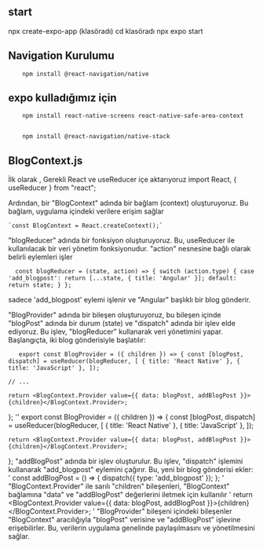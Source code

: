 

## start
 npx create-expo-app (klasöradı)
 cd klasöradı
 npx expo start 

## Navigation Kurulumu 
        npm install @react-navigation/native
## expo kulladığımız için 
        npm install react-native-screens react-native-safe-area-context


        npm install @react-navigation/native-stack


## BlogContext.js 

 İlk olarak , Gerekli React ve useReducer içe aktarıyoruz
 import React, { useReducer } from "react";

Ardından, bir "BlogContext" adında bir bağlam (context) oluşturuyoruz. Bu bağlam, uygulama içindeki verilere erişim sağlar

    `const BlogContext = React.createContext();`

"blogReducer" adında bir fonksiyon oluşturuyoruz. Bu, useReducer ile kullanılacak bir veri yönetim fonksiyonudur. "action" nesnesine bağlı olarak belirli eylemleri işler

  `  const blogReducer = (state, action) => {
        switch (action.type) {
            case 'add_blogpost':
            return [...state, { title: 'Angular' }];
         default:
             return state;
    }
};`

 sadece 'add_blogpost' eylemi işlenir ve "Angular" başlıklı bir blog gönderir.

 "BlogProvider" adında bir bileşen oluşturuyoruz, bu bileşen içinde "blogPost" adında bir durum (state) ve "dispatch" adında bir işlev elde ediyoruz. Bu işlev, "blogReducer" kullanarak veri yönetimini yapar. Başlangıçta, iki blog gönderisiyle başlatılır:

 `   export const BlogProvider = ({ children }) => {
        const [blogPost, dispatch] = useReducer(blogReducer, [
            { title: 'React Native' },
            { title: 'JavaScript' },
    ]);`

    // ...

    return <BlogContext.Provider value={{ data: blogPost, addBlogPost }}>{children}</BlogContext.Provider>;
};
''
 export const BlogProvider = ({ children }) => {
    const [blogPost, dispatch] = useReducer(blogReducer, [
        { title: 'React Native' },
        { title: 'JavaScript' },
    ]);

    

    return <BlogContext.Provider value={{ data: blogPost, addBlogPost }}>{children}</BlogContext.Provider>;
}; 
"addBlogPost" adında bir işlev oluşturulur. Bu işlev, "dispatch" işlemini kullanarak "add_blogpost" eylemini çağırır. Bu, yeni bir blog gönderisi ekler:
'
    const addBlogPost = () => {
        dispatch({ type: 'add_blogpost' });
    };
'
"BlogContext.Provider" ile sarılı "children" bileşenleri, "BlogContext" bağlamına "data" ve "addBlogPost" değerlerini iletmek için kullanılır
'
    return <BlogContext.Provider value={{ data: blogPost, addBlogPost }}>{children}</BlogContext.Provider>;
'
 "BlogProvider" bileşeni içindeki bileşenler "BlogContext" aracılığıyla "blogPost" verisine ve "addBlogPost" işlevine erişebilirler. Bu, verilerin uygulama genelinde paylaşılmasını ve yönetilmesini sağlar.

